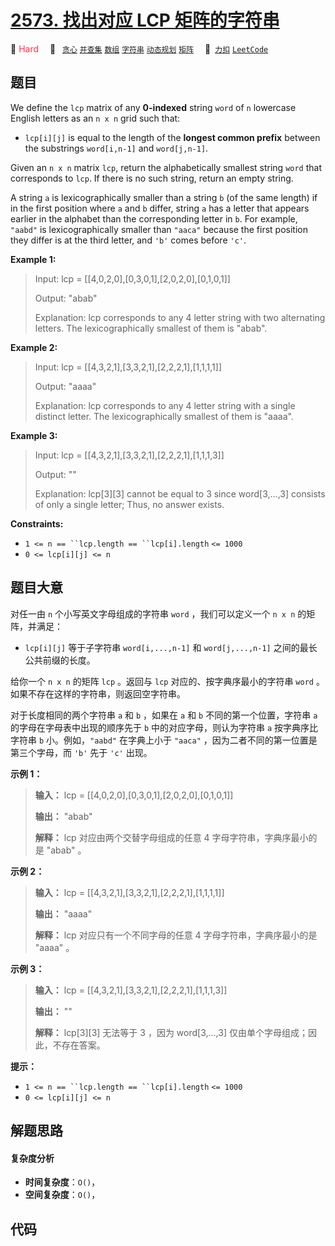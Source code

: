# [2573. 找出对应 LCP 矩阵的字符串](https://2xiao.github.io/leetcode-js/problem/2573.html)

🔴 <font color=#ff334b>Hard</font>&emsp; 🔖&ensp; [`贪心`](/tag/greedy.md) [`并查集`](/tag/union-find.md) [`数组`](/tag/array.md) [`字符串`](/tag/string.md) [`动态规划`](/tag/dynamic-programming.md) [`矩阵`](/tag/matrix.md)&emsp; 🔗&ensp;[`力扣`](https://leetcode.cn/problems/find-the-string-with-lcp) [`LeetCode`](https://leetcode.com/problems/find-the-string-with-lcp)

## 题目

We define the `lcp` matrix of any **0-indexed** string `word` of `n` lowercase
English letters as an `n x n` grid such that:

  * `lcp[i][j]` is equal to the length of the **longest common prefix** between the substrings `word[i,n-1]` and `word[j,n-1]`.

Given an `n x n` matrix `lcp`, return the alphabetically smallest string
`word` that corresponds to `lcp`. If there is no such string, return an empty
string.

A string `a` is lexicographically smaller than a string `b` (of the same
length) if in the first position where `a` and `b` differ, string `a` has a
letter that appears earlier in the alphabet than the corresponding letter in
`b`. For example, `"aabd"` is lexicographically smaller than `"aaca"` because
the first position they differ is at the third letter, and `'b'` comes before
`'c'`.



**Example 1:**

> Input: lcp = [[4,0,2,0],[0,3,0,1],[2,0,2,0],[0,1,0,1]]
> 
> Output: "abab"
> 
> Explanation: lcp corresponds to any 4 letter string with two alternating letters. The lexicographically smallest of them is "abab".

**Example 2:**

> Input: lcp = [[4,3,2,1],[3,3,2,1],[2,2,2,1],[1,1,1,1]]
> 
> Output: "aaaa"
> 
> Explanation: lcp corresponds to any 4 letter string with a single distinct letter. The lexicographically smallest of them is "aaaa". 

**Example 3:**

> Input: lcp = [[4,3,2,1],[3,3,2,1],[2,2,2,1],[1,1,1,3]]
> 
> Output: ""
> 
> Explanation: lcp[3][3] cannot be equal to 3 since word[3,...,3] consists of only a single letter; Thus, no answer exists.

**Constraints:**

  * `1 <= n == ``lcp.length == ``lcp[i].length` `<= 1000`
  * `0 <= lcp[i][j] <= n`


## 题目大意

对任一由 `n` 个小写英文字母组成的字符串 `word` ，我们可以定义一个 `n x n` 的矩阵，并满足：

  * `lcp[i][j]` 等于子字符串 `word[i,...,n-1]` 和 `word[j,...,n-1]` 之间的最长公共前缀的长度。

给你一个 `n x n` 的矩阵 `lcp` 。返回与 `lcp` 对应的、按字典序最小的字符串 `word` 。如果不存在这样的字符串，则返回空字符串。

对于长度相同的两个字符串 `a` 和 `b` ，如果在 `a` 和 `b` 不同的第一个位置，字符串 `a` 的字母在字母表中出现的顺序先于 `b`
中的对应字母，则认为字符串 `a` 按字典序比字符串 `b` 小。例如，`"aabd"` 在字典上小于 `"aaca"`
，因为二者不同的第一位置是第三个字母，而 `'b'` 先于 `'c'` 出现。



**示例 1：**

> 
> 
> 
> 
> 
> **输入：** lcp = [[4,0,2,0],[0,3,0,1],[2,0,2,0],[0,1,0,1]]
> 
> **输出：** "abab"
> 
> **解释：** lcp 对应由两个交替字母组成的任意 4 字母字符串，字典序最小的是 "abab" 。
> 
> 

**示例 2：**

> 
> 
> 
> 
> 
> **输入：** lcp = [[4,3,2,1],[3,3,2,1],[2,2,2,1],[1,1,1,1]]
> 
> **输出：** "aaaa"
> 
> **解释：** lcp 对应只有一个不同字母的任意 4 字母字符串，字典序最小的是 "aaaa" 。 
> 
> 

**示例 3：**

> 
> 
> 
> 
> 
> **输入：** lcp = [[4,3,2,1],[3,3,2,1],[2,2,2,1],[1,1,1,3]]
> 
> **输出：** ""
> 
> **解释：** lcp[3][3] 无法等于 3 ，因为 word[3,...,3] 仅由单个字母组成；因此，不存在答案。
> 
> 



**提示：**

  * `1 <= n == ``lcp.length == ``lcp[i].length` `<= 1000`
  * `0 <= lcp[i][j] <= n`


## 解题思路

#### 复杂度分析

- **时间复杂度**：`O()`，
- **空间复杂度**：`O()`，

## 代码

```javascript

```